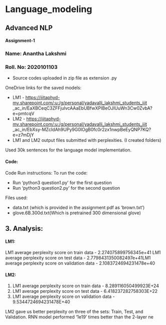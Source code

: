 # Language_modeling

## Advanced NLP
#### Assignment-1
### Name: Anantha Lakshmi
### Roll. No: 2020101103

- Source codes uploaded in zip file as extension .py
  
OneDrive links for the saved models:
- LM1 - https://iiitaphyd-my.sharepoint.com/:u:/g/personal/yadavalli_lakshmi_students_iiit
_ac_in/EaXBCeqC3ZFFjulvcAAaEbUBfwXPIBeOJIUuWn3Cw0ZvbA?e=pmtcqV
- LM2 - https://iiitaphyd-my.sharepoint.com/:u:/g/personal/yadavalli_lakshmi_students_iiit
_ac_in/EbXsy-MZcIdAh9UPy9G0IOgB0fc0r2zx1nwpBeEyQNP7KQ?e=z7mDjY
- LM1 and LM2 output files submitted with perplexities. (I created folders)

Used 30k sentences for the language model implementation.

#### Code:

Code Run instructions:
To run the code:
- Run ‘python3 question1.py’ for the first question
- Run ‘python3 question2.py’ for the second question

Files used:
- data.txt (which is provided in the assignment pdf as ‘brown.txt’)
- glove.6B.300d.txt(Which is pretrained 300 dimensional glove)

## 3. Analysis:
#### LM1:
LM1 average perplexity score on train data - 2.274075899756345e+41
LM1 average perplexity score on test data - 2.7798431350082497e+41LM1 average perplexity score on validation data - 2.1083724694231478e+40
#### LM2:
1. LM1 average perplexity score on train data - 8.289116050499923E+24
2. LM1 average perplexity score on test data - 6.418237282758303E+22
3. LM1 average perplexity score on validation data - 9.5344724694231478E+40

LM2 gave us better perplexity on three of the sets: Train, Test, and Validation.
RNN model performed ‘1e19’ times better than the 2-layer ne
